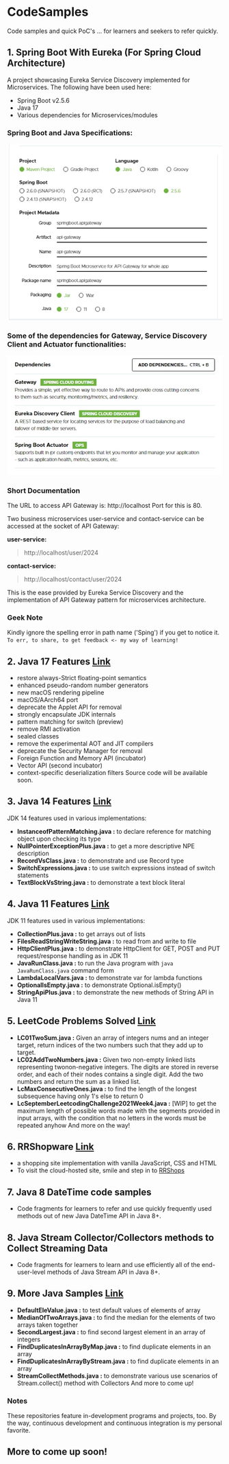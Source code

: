 # CodeSamples
Code samples and quick PoC's
... for learners and seekers to refer quickly.

## 1. Spring Boot With Eureka (For Spring Cloud Architecture)
A project showcasing Eureka Service Discovery implemented for Microservices.
The following have been used here:

- Spring Boot v2.5.6
- Java 17
- Various dependencies for Microservices/modules

### Spring Boot and Java Specifications:
![Spring Boot and Java](SpingBootWithEureka/assets/images/Spring-Boot-and-Java-versions.jpg)


### Some of the dependencies for Gateway, Service Discovery Client and Actuator functionalities:
![dependencies](SpingBootWithEureka/assets/images/dependencies.jpg)

### Short Documentation
The URL to access API Gateway is:
http://localhost
Port for this is 80.

Two business microservices user-service and contact-service can be accessed at the socket of API Gateway:

**user-service:**
> http://localhost/user/2024

**contact-service:**
> http://localhost/contact/user/2024

This is the ease provided by Eureka Service Discovery and the implementation of API Gateway pattern for microservices architecture.

### Geek Note
Kindly ignore the spelling error in path name ('Sping') if you get to notice it.
`To err, to share, to get feedback <- my way of learning!`


## 2. Java 17 Features [Link](https://github.com/rishiraj88/CodeSamples/tree/main/Java17Features/src)
- restore always-Strict floating-point semantics
- enhanced pseudo-random number generators
- new macOS rendering pipeline
- macOS/AArch64 port
- deprecate the Applet API for removal
- strongly encapsulate JDK internals
- pattern matching for switch (preview)
- remove RMI activation
- sealed classes
- remove the experimental AOT and JIT compilers
- deprecate the Security Manager for removal
- Foreign Function and Memory API (incubator)
- Vector API (second incubator)
- context-specific deserialization filters
Source code will be available soon.

## 3. Java 14 Features [Link](https://github.com/rishiraj88/CodeSamples/tree/main/Java14FeaturesPoc/src)
JDK 14 features used in various implementations:
- **InstanceofPatternMatching.java :** to declare reference for matching object upon checking its type
- **NullPointerExceptionPlus.java :** to get a more descriptive NPE description
- **RecordVsClass.java :** to demonstrate and use Record type
- **SwitchExpressions.java :** to use switch expressions instead of switch statements
- **TextBlockVsString.java :** to demonstrate a text block literal 

## 4. Java 11 Features [Link](https://github.com/rishiraj88/CodeSamples/tree/main/Java11Features/src/java11)
JDK 11 features used in various implementations:
- **CollectionPlus.java :** to get arrays out of lists
- **FilesReadStringWriteString.java :** to read from and write to file
- **HttpClientPlus.java :** to demonstrate HttpClient for GET, POST and PUT request/response handling as in JDK 11
- **JavaRunClass.java :** to run the Java program with `java JavaRunClass.java` command form
- **LambdaLocalVars.java :** to demonstrate var for lambda functions
- **OptionalIsEmpty.java :** to demonstrate Optional.isEmpty() 
- **StringApiPlus.java :** to demonstrate the new methods of String API in Java 11

## 5. LeetCode Problems Solved [Link](https://github.com/rishiraj88/LeetCode)
- **LC01TwoSum.java :** Given an array of integers nums and an integer target, return indices of the two numbers such that they add up to target.
- **LC02AddTwoNumbers.java :** Given two non-empty linked lists representing twonon-negative integers. The digits are stored in reverse order, and each of their nodes contains a single digit. Add the two numbers and return the sum as a linked list.
- **LcMaxConsecutiveOnes.java :** to find the length of the longest subsequence having only 1's else to return 0
- **LcSeptemberLeetcodingChallenge2021Week4.java :** [WIP] to get the maximum length of possible words made with the segments provided in input arrays,  with the condition that no letters in the words must be repeated anyhow
And more on the way!

## 6. RRShopware [Link](https://github.com/rishiraj88/RRShopware)
- a shopping site implementation with vanilla JavaScript, CSS and HTML
- To visit the cloud-hosted site, smile and step in to [RRShops](https://rrshops.netlify.app/)

## 7. Java 8 DateTime code samples
- Code fragments for learners to refer and use quickly frequently used methods out of new Java DateTime API in Java 8+.

## 8. Java Stream Collector/Collectors methods to Collect Streaming Data
- Code fragments for learners to learn and use efficiently all of the end-user-level methods of Java Stream API in Java 8+.

## 9. More Java Samples [Link](https://github.com/rishiraj88/CodeSamples/tree/main/JavaSamples/src)
- **DefaultEleValue.java :** to test default values of elements of array
- **MedianOfTwoArrays.java :** to find the median for the elements of two arrays taken together
- **SecondLargest.java :** to find second largest element in an array of integers
- **FindDuplicatesInArrayByMap.java :** to  find duplicate elements in an array
- **FindDuplicatesInArrayByStream.java :** to find duplicate elements in an array
- **StreamCollectMethods.java :** to demonstrate various use scenarios of Stream.collect() method with Collectors
And more to come up!

### Notes
These repositories feature in-development programs and projects, too.
By the way, continuous development and continuous integration is my personal favorite.

## More to come up soon!
